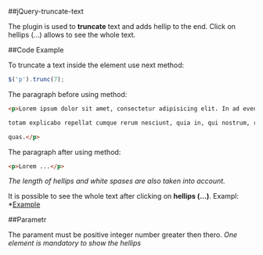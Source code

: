 ##jQuery-truncate-text

The plugin is used to __truncate__ text and adds hellip to the end. Click on hellips (...) allows to see the whole text.

##Code Example

To truncate a text inside the element use next method:
```javascript
$('p').trunc(7);
```

The paragraph before using method:
```HTML
<p>Lorem ipsum dolor sit amet, consectetur adipisicing elit. In ad eveniet, harum non. Quaerat voluptatem 

totam explicabo repellat cumque rerum nesciunt, quia in, qui nostrum, recusandae eligendi sequi. Nihil, 

quas.</p>
``` 

The paragraph after using method:
```HTML
<p>Lorem ...</p>
```
*The length of hellips and white spases are also taken into account.*

It is possible to see the whole text after clicking on __hellips (...)__. Exampl:
*[Example](https://jsfiddle.net/OleksandrPol/du6h8uxf/)

##Parametr

The parament must be positive integer number greater then thero.
*One element is mandatory to show the hellips*


